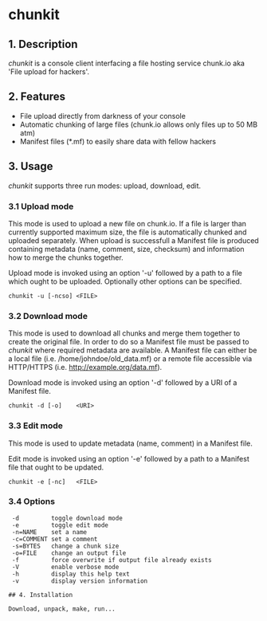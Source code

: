 # chunkit

## 1. Description

*chunkit* is a console client interfacing a file hosting service chunk.io
aka 'File upload for hackers'.

## 2. Features

- File upload directly from darkness of your console
- Automatic chunking of large files (chunk.io allows only files up to 50 MB atm)
- Manifest files (*.mf) to easily share data with fellow hackers 

## 3. Usage

*chunkit* supports three run modes: upload, download, edit.

### 3.1 Upload mode

This mode is used to upload a new file on chunk.io. If a file is larger than currently
supported maximum size, the file is automatically chunked and uploaded separately.
When upload is successfull a Manifest file is produced containing metadata (name, comment,
size, checksum) and information how to merge the chunks together.

Upload mode is invoked using an option '-u' followed by a path to a file which ought to be uploaded.
Optionally other options can be specified.

`chunkit -u	[-ncso]	<FILE>`

### 3.2 Download mode

This mode is used to download all chunks and merge them together to create the original file.
In order to do so a Manifest file must be passed to *chunkit* where required metadata are available.
A Manifest file can either be a local file (i.e. /home/johndoe/old_data.mf) or a remote file accessible
via HTTP/HTTPS (i.e. http://example.org/data.mf).

Download mode is invoked using an option '-d' followed by a URI of a Manifest file. 

`chunkit -d	[-o]	<URI>`

### 3.3 Edit mode

This mode is used to update metadata (name, comment) in a Manifest file.

Edit mode is invoked using an option '-e' followed by a path to a Manifest file that ought to be updated.

`chunkit -e	[-nc]	<FILE>`

### 3.4 Options

``` -u			toggle upload mode
 -d			toggle download mode
 -e			toggle edit mode
 -n=NAME	set a name
 -c=COMMENT	set a comment
 -s=BYTES	change a chunk size
 -o=FILE	change an output file
 -f			force overwrite if output file already exists
 -V			enable verbose mode
 -h			display this help text
 -v			display version information

## 4. Installation

Download, unpack, make, run...


